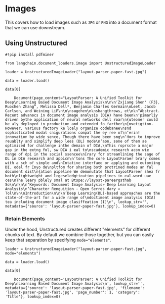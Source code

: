 Images
======

This covers how to load images such as `JPG` or `PNG` into a document format that we can use downstream.

Using Unstructured[](#using-unstructured "Direct link to Using Unstructured")
------------------------------------------------------------------------------

    #!pip install pdfminer

    from langchain.document_loaders.image import UnstructuredImageLoader

    loader = UnstructuredImageLoader("layout-parser-paper-fast.jpg")

    data = loader.load()

    data[0]

        Document(page_content="LayoutParser: A Unified Toolkit for Deep\nLearning Based Document Image Analysis\n\n\n‘Zxjiang Shen' (F3}, Ruochen Zhang”, Melissa Dell*, Benjamin Charles Germain\nLeet, Jacob Carlson, and Weining LiF\n\n\nsugehen\n\nshangthrows, et\n\n“Abstract. Recent advanocs in document image analysis (DIA) have been\n‘pimarliy driven bythe application of neural networks dell roar\n{uteomer could be aly deployed in production and extended fo farther\n[nvetigtion. However, various factory ke lcely organize codebanee\nsnd sophisticated modal cnigurations compat the ey ree of\n‘erin! innovation by wide sence, Though there have been sng\n‘Hors to improve reuablty and simplify deep lees (DL) mode\n‘aon, sone of them ae optimized for challenge inthe demain of DIA,\nThis roprscte a major gap in the extng fol, sw DIA i eal to\nscademic research acon wie range of dpi in the social ssencee\n[rary for streamlining the sage of DL in DIA research and appicn\n‘tons The core LayoutFaraer brary comes with a sch of simple and\nIntative interfaee or applying and eutomiing DI. odel fr Inyo de\npltfom for sharing both protrined modes an fal document dist\n{ation pipeline We demonutate that LayootPareer shea fr both\nlightweight and lrgeseledgtieation pipelines in eal-word uae ces\nThe leary pblely smal at Btspe://layost-pareergsthab So\n\n\n\n‘Keywords: Document Image Analysis» Deep Learning Layout Analysis\n‘Character Renguition - Open Serres dary « Tol\n\n\nIntroduction\n\n\n‘Deep Learning(DL)-based approaches are the state-of-the-art for a wide range of\ndoctiment image analysis (DIA) tea including document image clasiffeation [I]\n", lookup_str='', metadata={'source': 'layout-parser-paper-fast.jpg'}, lookup_index=0)

### Retain Elements[](#retain-elements "Direct link to Retain Elements")

Under the hood, Unstructured creates different "elements" for different chunks of text. By default we combine those together, but you can easily keep that separation by specifying `mode="elements"`.

    loader = UnstructuredImageLoader("layout-parser-paper-fast.jpg", mode="elements")

    data = loader.load()

    data[0]

        Document(page_content='LayoutParser: A Unified Toolkit for Deep\nLearning Based Document Image Analysis\n', lookup_str='', metadata={'source': 'layout-parser-paper-fast.jpg', 'filename': 'layout-parser-paper-fast.jpg', 'page_number': 1, 'category': 'Title'}, lookup_index=0)